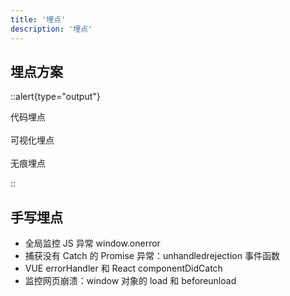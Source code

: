 ```yaml
---
title: '埋点'
description: '埋点'
---
```



## 埋点方案

::alert{type="output"}

代码埋点
<br />
<br />
可视化埋点
<br />
<br />
无痕埋点

::



## 手写埋点

- 全局监控 JS 异常 window.onerror
- 捕获没有 Catch 的 Promise 异常：unhandledrejection 事件函数
- VUE errorHandler 和 React componentDidCatch
- 监控网页崩溃：window 对象的 load 和 beforeunload
